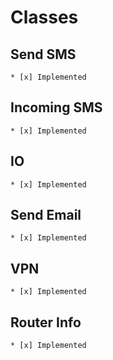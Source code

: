 # Classes

## Send SMS

    * [x] Implemented

## Incoming SMS

    * [x] Implemented

## IO

    * [x] Implemented

## Send Email

    * [x] Implemented

## VPN

    * [x] Implemented

## Router Info

    * [x] Implemented
